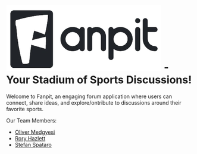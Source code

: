 # ![Fanpit Logo](images/fanpit-no-bg.png) - Your Stadium of Sports Discussions!

Welcome to Fanpit, an engaging forum application where users can connect, share ideas, and explore/ontribute to discussions around their favorite sports.

Our Team Members:

- [Oliver Medgyesi](https://github.com/olivernicholass)
- [Rory Hazlett](https://github.com/RoryHazlett)
- [Stefan Spataro](https://github.com/Stefans217)
